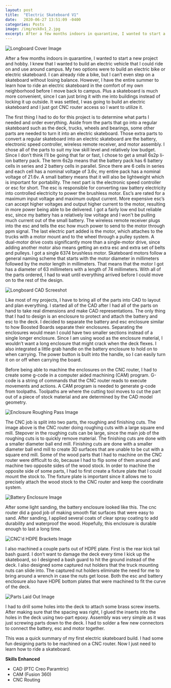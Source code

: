 ```yaml
---
layout: post
title:  "Electric Skateboard V1"
date:   2020-06-27 13:51:09 -0400
categories: Posts
image: /img/esk8v1_2.jpg
excerpt: After a few months indoors in quarantine, I wanted to start a new project and hobby. I knew that I wanted to build an electric vehicle that I could ride on and use around campus. My two options were to build an electric bike or electric skateboard. I can already ride a bike, but I can’t even...
---
```

![Longboard Cover Image](/img/esk8v1_2.jpg)

After a few months indoors in quarantine, I wanted to start a new project and hobby. I knew that I wanted to build an electric vehicle that I could ride on and use around campus. My two options were to build an electric bike or electric skateboard. I can already ride a bike, but I can’t even step on a skateboard without losing balance. However, I have the entire summer to learn how to ride an electric skateboard in the comfort of my own neighborhood before I move back to campus. Plus a skateboard is much more convenient, since I can just bring it with me into buildings instead of locking it up outside. It was settled, I was going to build an electric skateboard and I just got CNC router access so I want to utilize it. 

The first thing I had to do for this project is to determine what parts I needed and order everything. Aside from the parts that go into a regular skateboard such as the deck, trucks,  wheels and bearings, some other parts are needed to turn it into an electric skateboard. Those extra parts to convert a regular skateboard into an electric skateboard are the battery, electronic speed controller, wireless remote receiver, and motor assembly. I chose all of the parts to suit my low skill level and relatively low budget. Since I don’t think I’ll be going that far or fast, I chose to get a small 6s2p li-ion battery pack. The term 6s2p means that the battery pack has 6 battery cells in series and 2 battery cells in parallel. Since there are 6 cells in series and each cell has a nominal voltage of 3.6v, my entire pack has a nominal voltage of 21.6v. A small battery means that it will also be lightweight which is important for portability. The next part is the electronic speed controller or esc for short. The esc is responsible for converting raw battery electricity into controlled electricity to power the brushless motor. Esc’s are rated for a maximum input voltage and maximum output current. More expensive esc’s can accept higher voltages and output higher current to the motor, resulting in more power being able to be delivered. I got a fairly low end but reliable esc, since my battery has a relatively low voltage and I won't be pulling much current out of the small battery. The wireless remote receiver plugs into the esc and tells the esc how much power to send to the motor through ppm signal. The last electric part added is the motor, which attaches to the trucks with a motor mount and to the wheel through a pulley system. A dual-motor drive costs significantly more than a single-motor drive, since adding another motor also means getting an extra esc and extra set of belts and pulleys. I got a single 6374 brushless motor. Skateboard motors follow a general naming scheme that starts with the motor diameter in millimeters followed by the motor length in millimeters. That means that the motor I got has a diameter of 63 millimeters with a length of 74 millimeters. With all of the parts ordered, I had to wait until everything arrived before I could move on to the rest of the design.

![Longboard CAD Screeshot](/img/esk8v1_1.jpg)

Like most of my projects, I have to bring all of the parts into CAD to layout and plan everything. I started all of the CAD after I had all of the parts on hand to take real dimensions and make CAD representations. The only thing that I had to design is an enclosure to protect and attach the battery and esc to the deck. I decided to separate the battery and esc enclosure similar to how Boosted Boards separate their enclosures. Separating the enclosures would mean I could have two smaller sections instead of a single longer enclosure. Since I am using wood as the enclosure material, I wouldn’t want a long enclosure that might crack when the deck flexes. I also integrated a little grab handle on the battery enclosure to hold on to when carrying. The power button is built into the handle, so I can easily turn it on or off when carrying the board. 

Before being able to machine the enclosures on the CNC router, I had to create some g-code in a computer aided machining (CAM) program. G-code is a string of commands that the CNC router reads to execute movements and actions. A CAM program is needed to generate g-code from toolpaths. Toolpaths are where the cutting tool moves to cut the part out of a piece of stock material and are determined by the CAD model geometry.

![Enclosure Roughing Pass Image](/img/esk8v1_3.jpg)

The CNC job is split into two parts, the roughing and finishing cuts. The image above is the CNC router doing roughing cuts with a large square end mill. Stepover in the roughing cuts can be large, since the main job of the roughing cuts is to quickly remove material. The finishing cuts are done with a smaller diameter ball end mill. Finishing cuts are done with a smaller diameter ball end mill to create 3D surfaces that are unable to be cut with a square end mill. Some of the wood parts that I had to machine on the CNC router were difficult to do, because I had to flip some of them around and machine two opposite sides of the wood stock. In order to machine the opposite side of some parts, I had to first create a fixture plate that I could mount the stock to. The fixture plate is important since it allows me to precisely attach the wood stock to the CNC router and keep the coordinate system.

![Battery Enclosure Image](/img/esk8v1_4.jpg)

After some light sanding, the battery enclosure looked like this. The cnc router did a good job of making smooth flat surfaces that were easy to sand. After sanding, I applied several coats of clear spray coating to add durability and waterproof the wood. Hopefully, this enclosure is durable enough to last a long time.

![CNC'd HDPE Brackets Image](/img/esk8v1_6.jpg)

I also machined a couple parts out of HDPE plate. First is the rear kick tail bash guard. I don’t want to damage the deck every time I kick up the skateboard, so I designed a bash guard to hit the ground instead of the deck. I also designed some captured nut holders that the truck mounting nuts can slide into. The captured nut holders eliminate the need for me to bring around a wrench in case the nuts get loose. Both the esc and battery enclosure also have HDPE bottom plates that were machined to fit the curve of the deck. 

![Parts Laid Out Image](/img/esk8v1_5.jpg)

I had to drill some holes into the deck to attach some brass screw inserts. After making sure that the spacing was right, I glued the inserts into the holes in the deck using two-part epoxy. Assembly was very simple as it was just screwing parts down to the deck. I had to solder a few new connectors to connect the battery, esc and motor together.

This was a quick summary of my first electric skateboard build. I had some fun designing parts to be machined on a CNC router. Now I just need to learn how to ride a skateboard.

**Skills Enhanced**
- CAD (PTC Creo Paramtric)
- CAM (Fusion 360)
- CNC Routing